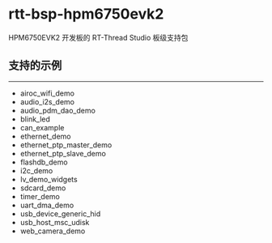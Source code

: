# rtt-bsp-hpm6750evk2

HPM6750EVK2 开发板的 RT-Thread Studio 板级支持包

## 支持的示例
***
- airoc_wifi_demo
- audio_i2s_demo
- audio_pdm_dao_demo
- blink_led
- can_example
- ethernet_demo
- ethernet_ptp_master_demo
- ethernet_ptp_slave_demo
- flashdb_demo
- i2c_demo
- lv_demo_widgets
- sdcard_demo
- timer_demo
- uart_dma_demo
- usb_device_generic_hid
- usb_host_msc_udisk
- web_camera_demo